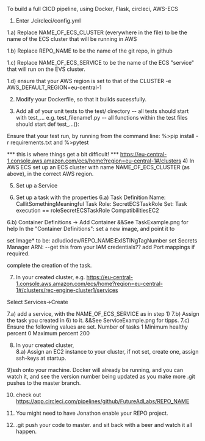 To build a full CICD pipeline, using Docker, Flask, circleci, AWS-ECS

1) Enter ./circleci/config.yml

1.a) Replace NAME_OF_ECS_CLUSTER (everywhere in the file) to be the name of the ECS cluster that will be running in AWS

1.b) Replace REPO_NAME to be the name of the git repo, in github

1.c) Replace NAME_OF_ECS_SERVICE to be the name of the ECS "service" that will run on the EVS cluster.

1.d) ensure that your AWS region is set to that of the CLUSTER
-e AWS_DEFAULT_REGION=eu-central-1   

2) Modify your Dockerfile, so that it builds sucessfully.

3) Add all of your unit tests to the test/ directory
  -- all tests should start with test_... e.g. test_filename1.py
  -- all functions within the test files should start def test_...():

  Ensure that your test run, by running from the command line:
  %>pip install -r requirements.txt
  and
  %>pytest



*** this is where things get a bit difficult! ***
https://eu-central-1.console.aws.amazon.com/ecs/home?region=eu-central-1#/clusters
4) In AWS ECS set up an ECS cluster with name NAME_OF_ECS_CLUSTER (as above), in the correct AWS region.

5) Set up a Service

6) Set up a task with the properties 
6.a)
Task Definition Name: CallitSomethingMeaningful
Task Role: SecretECSTaskRole
Set: Task execution == roleSecretECSTaskRole
CompatibilitiesEC2



6.b) Container Definitions -> Add Container  &&See TaskExample.png for help
In the "Container Definitions": set a new image, and point it to  

set Image*  to be:  adludiodev/REPO_NAME:ExISTINgTagNumber
set Secrets Manager ARN: --get this from your IAM credentials??
add Port mappings if required. 

complete the creation of the task.

7) In your created cluster, e.g. 
https://eu-central-1.console.aws.amazon.com/ecs/home?region=eu-central-1#/clusters/rec-engine-cluster1/services

Select Services->Create

7.a) add a service, with the NAME_OF_ECS_SERVICE as in step 1)
7.b) Assign the task you created in 6) to it. &&See ServiceExample.png for tipps.
7.c) Ensure the following values are set.
Number of tasks 1
Minimum healthy percent 0
Maximum percent 200


8) In your created cluster,  
8.a) Assign an EC2 instance to your cluster, if not set, create one, assign ssh-keys at startup.


9)ssh onto your machine. Docker will already be running, and you can watch it, and see the version number being updated as you make more .git pushes to the master branch.

10) check out https://app.circleci.com/pipelines/github/FutureAdLabs/REPO_NAME

11) You might need to have Jonathon enable your REPO project.

12) .git push your code to master. and sit back with a beer and watch it all happen.


